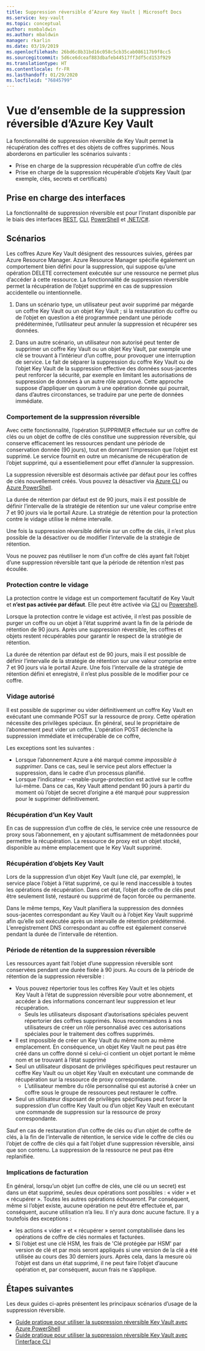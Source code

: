```yaml
---
title: Suppression réversible d’Azure Key Vault | Microsoft Docs
ms.service: key-vault
ms.topic: conceptual
author: msmbaldwin
ms.author: mbaldwin
manager: rkarlin
ms.date: 03/19/2019
ms.openlocfilehash: 26bd6c8b31bd16c058c5cb35cab086117b9f8cc5
ms.sourcegitcommit: 5d6ce6dceaf883dbafeb44517ff3df5cd153f929
ms.translationtype: HT
ms.contentlocale: fr-FR
ms.lasthandoff: 01/29/2020
ms.locfileid: "76845799"
---
```

# <a name="azure-key-vault-soft-delete-overview"></a>Vue d’ensemble de la suppression réversible d’Azure Key Vault

La fonctionnalité de suppression réversible de Key Vault permet la récupération des coffres et des objets de coffres supprimés. Nous aborderons en particulier les scénarios suivants :

- Prise en charge de la suppression récupérable d’un coffre de clés
- Prise en charge de la suppression récupérable d’objets Key Vault (par exemple, clés, secrets et certificats)

## <a name="supporting-interfaces"></a>Prise en charge des interfaces

La fonctionnalité de suppression réversible est pour l’instant disponible par le biais des interfaces [REST](/rest/api/keyvault/), [CLI](key-vault-soft-delete-cli.md), [PowerShell](key-vault-soft-delete-powershell.md) et [.NET/C#](/dotnet/api/microsoft.azure.keyvault?view=azure-dotnet).

## <a name="scenarios"></a>Scénarios

Les coffres Azure Key Vault désignent des ressources suivies, gérées par Azure Resource Manager. Azure Resource Manager spécifie également un comportement bien défini pour la suppression, qui suppose qu’une opération DELETE correctement exécutée sur une ressource ne permet plus d’accéder à cette ressource. La fonctionnalité de suppression réversible permet la récupération de l’objet supprimé en cas de suppression accidentelle ou intentionnelle.

1. Dans un scénario type, un utilisateur peut avoir supprimé par mégarde un coffre Key Vault ou un objet Key Vault ; si la restauration du coffre ou de l’objet en question a été programmée pendant une période prédéterminée, l’utilisateur peut annuler la suppression et récupérer ses données.

2. Dans un autre scénario, un utilisateur non autorisé peut tenter de supprimer un coffre Key Vault ou un objet Key Vault, par exemple une clé se trouvant à l’intérieur d’un coffre, pour provoquer une interruption de service. Le fait de séparer la suppression du coffre Key Vault ou de l’objet Key Vault de la suppression effective des données sous-jacentes peut renforcer la sécurité, par exemple en limitant les autorisations de suppression de données à un autre rôle approuvé. Cette approche suppose d’appliquer un quorum à une opération donnée qui pourrait, dans d’autres circonstances, se traduire par une perte de données immédiate.

### <a name="soft-delete-behavior"></a>Comportement de la suppression réversible

Avec cette fonctionnalité, l’opération SUPPRIMER effectuée sur un coffre de clés ou un objet de coffre de clés constitue une suppression réversible, qui conserve efficacement les ressources pendant une période de conservation donnée (90 jours), tout en donnant l’impression que l’objet est supprimé. Le service fournit en outre un mécanisme de récupération de l’objet supprimé, qui a essentiellement pour effet d’annuler la suppression. 

La suppression réversible est désormais activée par défaut pour les coffres de clés nouvellement créés. Vous pouvez la désactiver via [Azure CLI](key-vault-soft-delete-cli.md) ou [Azure PowerShell](key-vault-soft-delete-powershell.md).

La durée de rétention par défaut est de 90 jours, mais il est possible de définir l’intervalle de la stratégie de rétention sur une valeur comprise entre 7 et 90 jours via le portail Azure. La stratégie de rétention pour la protection contre le vidage utilise le même intervalle. 

Une fois la suppression réversible définie sur un coffre de clés, il n’est plus possible de la désactiver ou de modifier l’intervalle de la stratégie de rétention. 

Vous ne pouvez pas réutiliser le nom d’un coffre de clés ayant fait l’objet d’une suppression réversible tant que la période de rétention n’est pas écoulée. 

### <a name="purge-protection"></a>Protection contre le vidage 

La protection contre le vidage est un comportement facultatif de Key Vault et **n’est pas activée par défaut**. Elle peut être activée via [CLI](key-vault-soft-delete-cli.md#enabling-purge-protection) ou [Powershell](key-vault-soft-delete-powershell.md#enabling-purge-protection).

Lorsque la protection contre le vidage est activée, il n’est pas possible de purger un coffre ou un objet à l’état supprimé avant la fin de la période de rétention de 90 jours. Après une suppression réversible, les coffres et objets restent récupérables pour garantir le respect de la stratégie de rétention. 

La durée de rétention par défaut est de 90 jours, mais il est possible de définir l’intervalle de la stratégie de rétention sur une valeur comprise entre 7 et 90 jours via le portail Azure. Une fois l’intervalle de la stratégie de rétention défini et enregistré, il n’est plus possible de le modifier pour ce coffre. 

### <a name="permitted-purge"></a>Vidage autorisé

Il est possible de supprimer ou vider définitivement un coffre Key Vault en exécutant une commande POST sur la ressource de proxy. Cette opération nécessite des privilèges spéciaux. En général, seul le propriétaire de l’abonnement peut vider un coffre. L’opération POST déclenche la suppression immédiate et irrécupérable de ce coffre, 

Les exceptions sont les suivantes :
- Lorsque l’abonnement Azure a été marqué comme *impossible à supprimer*. Dans ce cas, seul le service peut alors effectuer la suppression, dans le cadre d’un processus planifié. 
- Lorsque l’indicateur --enable-purge-protection est activé sur le coffre lui-même. Dans ce cas, Key Vault attend pendant 90 jours à partir du moment où l’objet de secret d’origine a été marqué pour suppression pour le supprimer définitivement.

### <a name="key-vault-recovery"></a>Récupération d’un Key Vault

En cas de suppression d’un coffre de clés, le service crée une ressource de proxy sous l’abonnement, en y ajoutant suffisamment de métadonnées pour permettre la récupération. La ressource de proxy est un objet stocké, disponible au même emplacement que le Key Vault supprimé. 

### <a name="key-vault-object-recovery"></a>Récupération d’objets Key Vault

Lors de la suppression d’un objet Key Vault (une clé, par exemple), le service place l’objet à l’état supprimé, ce qui le rend inaccessible à toutes les opérations de récupération. Dans cet état, l’objet de coffre de clés peut être seulement listé, restauré ou supprimé de façon forcée ou permanente. 

Dans le même temps, Key Vault planifiera la suppression des données sous-jacentes correspondant au Key Vault ou à l’objet Key Vault supprimé afin qu’elle soit exécutée après un intervalle de rétention prédéterminé. L’enregistrement DNS correspondant au coffre est également conservé pendant la durée de l’intervalle de rétention.

### <a name="soft-delete-retention-period"></a>Période de rétention de la suppression réversible

Les ressources ayant fait l’objet d’une suppression réversible sont conservées pendant une durée fixée à 90 jours. Au cours de la période de rétention de la suppression réversible :

- Vous pouvez répertorier tous les coffres Key Vault et les objets Key Vault à l’état de suppression réversible pour votre abonnement, et accéder à des informations concernant leur suppression et leur récupération.
    - Seuls les utilisateurs disposant d’autorisations spéciales peuvent répertorier des coffres supprimés. Nous recommandons à nos utilisateurs de créer un rôle personnalisé avec ces autorisations spéciales pour le traitement des coffres supprimés.
- Il est impossible de créer un Key Vault du même nom au même emplacement. En conséquence, un objet Key Vault ne peut pas être créé dans un coffre donné si celui-ci contient un objet portant le même nom et se trouvant à l’état supprimé 
- Seul un utilisateur disposant de privilèges spécifiques peut restaurer un coffre Key Vault ou un objet Key Vault en exécutant une commande de récupération sur la ressource de proxy correspondante.
    - L’utilisateur membre du rôle personnalisé qui est autorisé à créer un coffre sous le groupe de ressources peut restaurer le coffre.
- Seul un utilisateur disposant de privilèges spécifiques peut forcer la suppression d’un coffre Key Vault ou d’un objet Key Vault en exécutant une commande de suppression sur la ressource de proxy correspondante.

Sauf en cas de restauration d’un coffre de clés ou d’un objet de coffre de clés, à la fin de l’intervalle de rétention, le service vide le coffre de clés ou l’objet de coffre de clés qui a fait l’objet d’une suppression réversible, ainsi que son contenu. La suppression de la ressource ne peut pas être replanifiée.

### <a name="billing-implications"></a>Implications de facturation

En général, lorsqu’un objet (un coffre de clés, une clé ou un secret) est dans un état supprimé, seules deux opérations sont possibles : « vider » et « récupérer ». Toutes les autres opérations échoueront. Par conséquent, même si l’objet existe, aucune opération ne peut être effectuée et, par conséquent, aucune utilisation n’a lieu. Il n’y aura donc aucune facture. Il y a toutefois des exceptions :

- les actions « vider » et « récupérer » seront comptabilisée dans les opérations de coffre de clés normales et facturées.
- Si l’objet est une clé HSM, les frais de 'Clé protégée par HSM' par version de clé et par mois seront appliqués si une version de la clé a été utilisée au cours des 30 derniers jours. Après cela, dans la mesure où l’objet est dans un état supprimé, il ne peut faire l’objet d’aucune opération et, par conséquent, aucun frais ne s’applique.

## <a name="next-steps"></a>Étapes suivantes

Les deux guides ci-après présentent les principaux scénarios d’usage de la suppression réversible.

- [Guide pratique pour utiliser la suppression réversible Key Vault avec Azure Power​Shell](key-vault-soft-delete-powershell.md) 
- [Guide pratique pour utiliser la suppression réversible Key Vault avec l’interface CLI](key-vault-soft-delete-cli.md)


